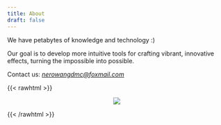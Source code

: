 ```yaml
---
title: About
draft: false
---
```


We have petabytes of knowledge and technology :)

Our goal is to develop more intuitive tools for crafting vibrant, innovative effects, turning the impossible into possible.

Contact us:
*nerowangdmc@foxmail.com*


{{< rawhtml >}}
<p align="center">
    <img src="/imgs/about.png">
</p>
{{< /rawhtml >}}